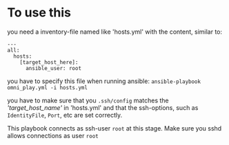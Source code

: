 # To use this
you need a inventory-file named like 'hosts.yml' with the content, similar to:
```
---
all:
  hosts:
    [target_host_here]:
      ansible_user: root
```
you have to specify this file when running ansible:
`ansible-playbook omni_play.yml -i hosts.yml`

you have to make sure that you `.ssh/config` matches the _'target_host_name'_ in 'hosts.yml' and that the ssh-options, such as `IdentityFile`, `Port`, etc are set correctly.

This playbook connects as ssh-user `root` at this stage. Make sure you sshd allows connections as user `root`